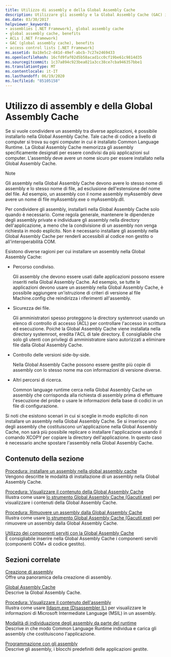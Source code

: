 ```yaml
---
title: Utilizzo di assembly e della Global Assembly Cache
description: Utilizzare gli assembly e la Global Assembly Cache (GAC) in .NET. Esaminare i motivi per cui potrebbe essere necessario installare un assembly nella global assembly cache (GAC).
ms.date: 03/30/2017
helpviewer_keywords:
- assemblies [.NET Framework], global assembly cache
- global assembly cache, benefits
- ACLs [.NET Framework]
- GAC (global assembly cache), benefits
- access control lists [.NET Framework]
ms.assetid: 8a18e5c2-d41d-49ef-abcb-7c27e2469433
ms.openlocfilehash: 16cfd9faf02d5b58acad1cc0cf19be61c9814d35
ms.sourcegitcommit: 1c37a894c923bea021a3cc38ce7cba946357bbe1
ms.translationtype: MT
ms.contentlocale: it-IT
ms.lasthandoff: 06/19/2020
ms.locfileid: "85105158"
---
```

# <a name="working-with-assemblies-and-the-global-assembly-cache"></a>Utilizzo di assembly e della Global Assembly Cache

Se si vuole condividere un assembly tra diverse applicazioni, è possibile installarlo nella Global Assembly Cache. Tale cache di codice a livello di computer si trova su ogni computer in cui è installato Common Language Runtime. La Global Assembly Cache memorizza gli assembly specificamente designati per essere condivisi da più applicazioni sul computer. L'assembly deve avere un nome sicuro per essere installato nella Global Assembly Cache.  
  
> [!NOTE]
> Gli assembly nella Global Assembly Cache devono avere lo stesso nome di assembly e lo stesso nome di file, ad esclusione dell'estensione del nome del file. Ad esempio, un assembly con il nome assembly myAssembly deve avere un nome di file myAssembly.exe o myAssembly.dll.  
  
Per condividere gli assembly, installarli nella Global Assembly Cache solo quando è necessario. Come regola generale, mantenere le dipendenze degli assembly private e individuare gli assembly nella directory dell'applicazione, a meno che la condivisione di un assembly non venga richiesta in modo esplicito. Non è necessario installare gli assembly nella Global Assembly Cache per renderli accessibili al codice non gestito o all'interoperabilità COM.  
  
Esistono diverse ragioni per cui installare un assembly nella Global Assembly Cache:  
  
- Percorso condiviso.  
  
     Gli assembly che devono essere usati dalle applicazioni possono essere inseriti nella Global Assembly Cache. Ad esempio, se tutte le applicazioni devono usare un assembly nella Global Assembly Cache, è possibile aggiungere un'istruzione di criteri di versione al file Machine.config che reindirizza i riferimenti all'assembly.  
  
- Sicurezza dei file.  
  
     Gli amministratori spesso proteggono la directory systemroot usando un elenco di controllo di accesso (ACL) per controllare l'accesso in scrittura ed esecuzione. Poiché la Global Assembly Cache viene installata nella directory systemroot, eredita l'ACL di tale directory. È consigliabile che solo gli utenti con privilegi di amministratore siano autorizzati a eliminare file dalla Global Assembly Cache.  
  
- Controllo delle versioni side-by-side.  
  
     Nella Global Assembly Cache possono essere gestite più copie di assembly con lo stesso nome ma con informazioni di versione diverse.  
  
- Altri percorsi di ricerca.  
  
     Common language runtime cerca nella Global Assembly Cache un assembly che corrisponda alla richiesta di assembly prima di effettuare l'esecuzione del probe o usare le informazioni della base di codici in un file di configurazione.  
  
 Si noti che esistono scenari in cui si sceglie in modo esplicito di non installare un assembly nella Global Assembly Cache. Se si inserisce uno degli assembly che costituiscono un'applicazione nella Global Assembly Cache, non sarà più possibile replicare o installare l'applicazione usando il comando XCOPY per copiare la directory dell'applicazione. In questo caso è necessario anche spostare l'assembly nella Global Assembly Cache.  
  
## <a name="in-this-section"></a>Contenuto della sezione  
[Procedura: installare un assembly nella global assembly cache](install-assembly-into-gac.md)  
Vengono descritte le modalità di installazione di un assembly nella Global Assembly Cache.  
  
[Procedura: Visualizzare il contenuto della Global Assembly Cache](how-to-view-the-contents-of-the-gac.md)  
Illustra come usare [lo strumento Global Assembly Cache (Gacutil.exe)](../tools/gacutil-exe-gac-tool.md) per visualizzare i contenuti della Global Assembly Cache.  
  
[Procedura: Rimuovere un assembly dalla Global Assembly Cache](how-to-remove-an-assembly-from-the-gac.md)  
Illustra come usare [lo strumento Global Assembly Cache (Gacutil.exe)](../tools/gacutil-exe-gac-tool.md) per rimuovere un assembly dalla Global Assembly Cache.  
  
[Utilizzo dei componenti serviti con la Global Assembly Cache](use-serviced-components-with-the-gac.md)  
È consigliabile inserire nella Global Assembly Cache i componenti serviti (componenti COM+ di codice gestito).  
  
## <a name="related-sections"></a>Sezioni correlate  

[Creazione di assembly](../../standard/assembly/create.md)  
Offre una panoramica della creazione di assembly.  
  
[Global Assembly Cache](gac.md)  
Descrive la Global Assembly Cache.  
  
[Procedura: Visualizzare il contenuto dell'assembly](../../standard/assembly/view-contents.md)  
Illustra come usare [Ildasm.exe (Disassembler IL)](../tools/ildasm-exe-il-disassembler.md) per visualizzare le informazioni di Microsoft Intermediate Language (MSIL) in un assembly.  
  
[Modalità di individuazione degli assembly da parte del runtime](../deployment/how-the-runtime-locates-assemblies.md)  
Descrive in che modo Common Language Runtime individua e carica gli assembly che costituiscono l'applicazione.  
  
[Programmazione con gli assembly](../../standard/assembly/index.md)  
Descrive gli assembly, i blocchi predefiniti delle applicazioni gestite.
